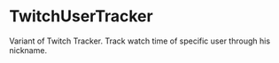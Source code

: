 # TwitchUserTracker
Variant of Twitch Tracker. Track watch time of specific user through his nickname.
